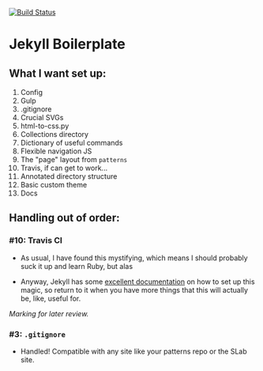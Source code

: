 [![Build Status](https://travis-ci.org/kbdonnally/jekyll-boilerplate.svg?branch=master)](https://travis-ci.org/kbdonnally/jekyll-boilerplate)
# Jekyll Boilerplate

## What I want set up:

1. Config
2. Gulp
3. .gitignore
4. Crucial SVGs
5. html-to-css.py
6. Collections directory
7. Dictionary of useful commands
8. Flexible navigation JS
9. The "page" layout from `patterns`
10. Travis, if can get to work...
11. Annotated directory structure
12. Basic custom theme
13. Docs

## Handling out of order:

### #10: Travis CI

- As usual, I have found this mystifying, which means I should probably suck it up and learn Ruby, but alas

- Anyway, Jekyll has some [excellent documentation](https://jekyllrb.com/docs/continuous-integration/travis-ci/) on how to set up this magic, so return to it when you have more things that this will actually be, like, useful for.

*Marking for later review.*

### #3: `.gitignore`

- Handled! Compatible with any site like your patterns repo or the SLab site.